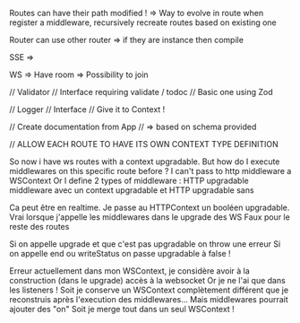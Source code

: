 
Routes can have their path modified !
=> Way to evolve in route when register a middleware, recursively recreate routes based on existing one


Router can use other router => if they are instance then compile

SSE
=> 

WS
=> Have room
=> Possibility to join


// Validator
// Interface requiring validate / todoc
// Basic one using Zod

// Logger
// Interface 
// Give it to Context !

// Create documentation from App
// => based on schema provided


// ALLOW EACH ROUTE TO HAVE ITS OWN CONTEXT TYPE DEFINITION



So now i have ws routes with a context upgradable.
But how do I execute middlewares on this specific route before ?
I can't pass to http middleware a WSContext
Or I define 2 types of middleware : HTTP upgradable middleware avec un context upgradable et HTTP upgradable sans 

Ca peut être en realtime. Je passe au HTTPContext un booléen upgradable.
Vrai lorsque j'appelle les middlewares dans le upgrade des WS
Faux pour le reste des routes

Si on appelle upgrade et que c'est pas upgradable on throw une erreur
Si on appelle end ou writeStatus on passe upgradable à false !

Erreur actuellement dans mon WSContext, je considère avoir à la construction (dans le upgrade) accès à la websocket
Or je ne l'ai que dans les listeners !
Soit je conserve un WSContext complètement différent que je reconstruis après l'execution des middlewares... Mais middlewares pourrait ajouter des "on"
Soit je merge tout dans un seul WSContext !


